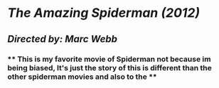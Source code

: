 # *The Amazing Spiderman (2012)*

## *Directed by: 	Marc Webb*

### ** This is my favorite movie of Spiderman not because im being biased, It's just the story of this is different than the other spiderman movies and also to the **
